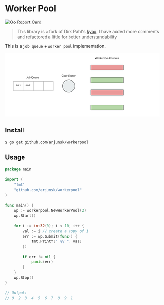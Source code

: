 # Worker Pool

[![Go Report Card](https://goreportcard.com/badge/github.com/arjunsk/workerpool)](https://goreportcard.com/report/github.com/arjunsk/workerpool)

> This library is a fork of Dirk Pahl's [kyoo](https://github.com/dirkaholic/kyoo). 
> I have added more comments and refactored a little for better understandability.

This is a `job queue` + `worker pool` implementation.

![design.png](design.png)


## Install

```sh
$ go get github.com/arjunsk/workerpool
```


## Usage

```go
package main

import (
	"fmt"
	"github.com/arjunsk/workerpool"
)

func main() {
	wp := workerpool.NewWorkerPool(2)
	wp.Start()

	for i := int32(0); i < 10; i++ {
		val := i // create a copy of i
		err := wp.Submit(func() {
			fmt.Printf(" %v ", val)
		})

		if err != nil {
			panic(err)
		}
	}
	wp.Stop()
}

// Output:
// 0  2  3  4  5  6  7  8  9  1
```

